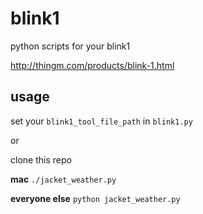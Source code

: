 blink1
======

python scripts for your blink1

http://thingm.com/products/blink-1.html

## usage
set your `blink1_tool_file_path` in `blink1.py`

or 

clone this repo 

**mac** `./jacket_weather.py`

**everyone else** `python jacket_weather.py`

